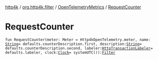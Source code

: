 [http4k](../../index.md) / [org.http4k.filter](../index.md) / [OpenTelemetryMetrics](index.md) / [RequestCounter](./-request-counter.md)

# RequestCounter

`fun RequestCounter(meter: Meter = Http4kOpenTelemetry.meter, name: `[`String`](https://kotlinlang.org/api/latest/jvm/stdlib/kotlin/-string/index.html)` = defaults.counterDescription.first, description: `[`String`](https://kotlinlang.org/api/latest/jvm/stdlib/kotlin/-string/index.html)` = defaults.counterDescription.second, labeler: `[`HttpTransactionLabeler`](../-http-transaction-labeler.md)` = defaults.labeler, clock: `[`Clock`](https://docs.oracle.com/javase/9/docs/api/java/time/Clock.html)` = systemUTC()): `[`Filter`](../../org.http4k.core/-filter.md)